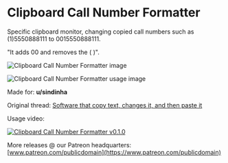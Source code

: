 # Clipboard Call Number Formatter
Specific clipboard monitor, changing copied call numbers such as (1)5550888111 to 0015550888111.

"It adds 00 and removes the ( )".

![Clipboard Call Number Formatter image](https://i.imgsafe.org/b1/b1fa318d35.png)

![Clipboard Call Number Formatter usage image](https://i.imgsafe.org/b1/b1fa32c827.png)

Made for: **u/sindinha**

Original thread: [Software that copy text, changes it, and then paste it](https://www.reddit.com/r/software/comments/dcxn9m/software_that_copy_text_changes_it_and_then_paste/)

Usage video:

[![Clipboard Call Number Formatter v0.1.0](http://img.youtube.com/vi/HE-kCVgMplI/0.jpg)](http://www.youtube.com/watch?v=HE-kCVgMplI "Clipboard Call Number Formatter v0.1.0")

More releases @ our Patreon headquarters: [www.patreon.com/publicdomain](https://www.patreon.com/publicdomain)
